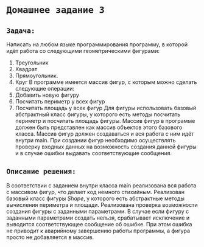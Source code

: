 # `Домашнее задание 3`

## `Задача:`

Написать на любом языке программирования программу, в которой идёт работа со следующими геометрическими фигурами:
1. Треугольник
2. Квадрат
3. Прямоугольник.
4. Круг
В программе имеется массив фигур, с которым можно сделать следующие операции:
1. Добавить новую фигуру
2. Посчитать периметр у всех фигур
3. Посчитать площадь у всех фигур
Для фигуры использовать базовый абстрактный класс фигуры, у которого есть методы посчитать периметр и посчитать площадь фигуры. Массив фигур в программе должен быть представлен как массив объектов этого базового класса. Массив фигур должен создаваться и вся работа с ним идёт внутри main. При создании фигур необходимо осуществлять проверку входных данных на возможность создания данной фигуры и в случае ошибки выдавать соответствующие сообщения.

## `Описание решения:`

В соответствии с заданием внутри класса main реализована вся работа с массивом фигур, что делает код немного стихийным.
Реализован базовый класс фигуры *Shape*, у которого есть абстрактные методы вычисления периметра и площади.
Реализована проверка возможности создания фигуры с заданными параметрами. В случае если фигуру с заданными параметрами создать нельзя, срабатывает исключение и выводится соответствующее сообщение об ошибке. При этом ошибка не приводит к аварийному завершению работы программы, а фигура просто не добавляется в массив.